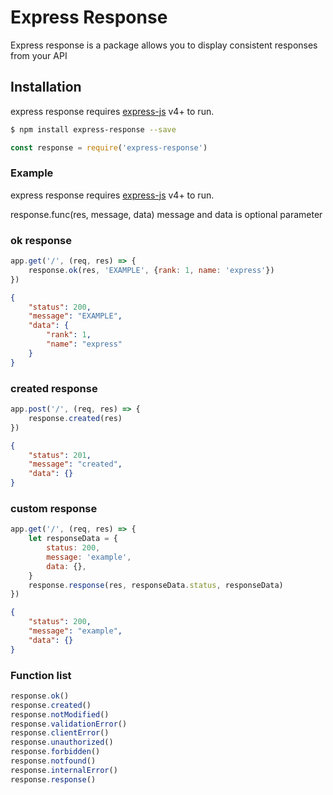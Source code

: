 # Express Response

Express response is a package allows you to display consistent responses from your API

## Installation

express response requires [express-js](https://expressjs.com/) v4+ to run.

```sh
$ npm install express-response --save
```

```javascript
const response = require('express-response')
```

### Example

express response requires [express-js](https://expressjs.com/) v4+ to run.

response.func(res, message, data)
message and data is optional parameter

### ok response

```javascript
app.get('/', (req, res) => {
	response.ok(res, 'EXAMPLE', {rank: 1, name: 'express'})
})
```

```json
{
	"status": 200,
	"message": "EXAMPLE",
	"data": {
		"rank": 1,
		"name": "express"
	}
}
```

### created response

```javascript
app.post('/', (req, res) => {
	response.created(res)
})
```

```json
{
	"status": 201,
	"message": "created",
	"data": {}
}
```

### custom response

```javascript
app.get('/', (req, res) => {
	let responseData = {
		status: 200,
		message: 'example',
		data: {},
	}
	response.response(res, responseData.status, responseData)
})
```

```json
{
	"status": 200,
	"message": "example",
	"data": {}
}
```

### Function list

```javascript
response.ok()
response.created()
response.notModified()
response.validationError()
response.clientError()
response.unauthorized()
response.forbidden()
response.notfound()
response.internalError()
response.response()
```
